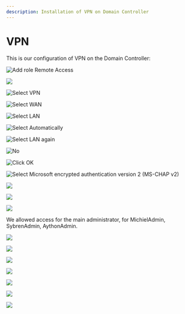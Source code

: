 ```yaml
---
description: Installation of VPN on Domain Controller
---
```


# VPN

This is our configuration of VPN on the Domain Controller:

![Add role Remote Access](../.gitbook/assets/1%20%281%29.PNG)

![](../.gitbook/assets/2.PNG)

![Select VPN](../.gitbook/assets/3%20%281%29.PNG)

![Select WAN](../.gitbook/assets/4%20%281%29.PNG)

![Select LAN](../.gitbook/assets/5.PNG)

![Select Automatically](../.gitbook/assets/6%20%281%29.PNG)

![Select LAN again](../.gitbook/assets/7%20%281%29.PNG)

![No](../.gitbook/assets/8%20%281%29.PNG)

![Click OK](../.gitbook/assets/9%20%282%29.PNG)

![Select Microsoft encrypted authentication version 2 \(MS-CHAP v2\)](../.gitbook/assets/10%20%281%29.PNG)

![](../.gitbook/assets/11.PNG)

![](../.gitbook/assets/12.PNG)

![](../.gitbook/assets/13.PNG)

  
We allowed access for the main administrator, for MichielAdmin, SybrenAdmin, AythonAdmin.

![](../.gitbook/assets/14.PNG)

![](../.gitbook/assets/15.PNG)

![](../.gitbook/assets/16.PNG)

![](../.gitbook/assets/17.PNG)

![](../.gitbook/assets/18.PNG)

![](../.gitbook/assets/20.PNG)

![](../.gitbook/assets/untitled.png)




